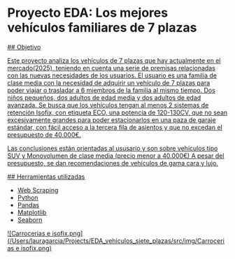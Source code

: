 # Proyecto EDA: Los mejores vehículos familiares de 7 plazas

<u>## Objetivo<u>

Este proyecto analiza los vehículos de 7 plazas que hay actualmente en el mercado(2025), teniendo en cuenta una serie de premisas relacionadas con las nuevas necesidades de los usuarios.
El usuario es una familia de clase media con la necesidad de adquirir un vehículo de 7 plazas para poder viajar o trasladar a 6 miembros de la familia al mismo tiempo. Dos niños pequeños, dos adultos de edad media y dos adultos de edad avanzada.
Se busca que los vehículos tengan al menos 2 sistemas de retención Isofix, con etiqueta ECO, una potencia de 120-130CV, que no sean excesivamente grandes para poder estacionarlos en una paza de garaje estándar, con fácil acceso a la tercera fila de asientos y que no excedan el presupuesto de 40.000€.

Las conclusiones están orientadas al ususario y son sobre vehículos tipo SUV y Monovolumen de clase media (precio menor a 40.000€)
A pesar del presupuesto, se dan recomendaciones de vehículos de gama cara y lujo.

<u>## Herramientas utilizadas<u>

-   Web Scraping
-   Python
-   Pandas
-   Matplotlib
-   Seaborn

![Carrocerias e isofix.png](/Users/lauragarcia/Projects/EDA_vehiculos_siete_plazas/src/img/Carrocerias e isofix.png)